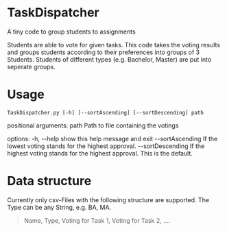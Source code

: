 # TaskDispatcher
A tiny code to group students to assignments

Students are able to vote for given tasks. This code takes the voting results and groups students according to their preferences into groups of 3 Students. Students of different types (e.g. Bachelor, Master) are put into seperate groups. 

# Usage

`TaskDispatcher.py [-h] [--sortAscending] [--sortDescending] path`

positional arguments:
  path              Path to file containing the votings

options:
  -h, --help        show this help message and exit
  --sortAscending   If the lowest voting stands for the highest approval.
  --sortDescending  If the highest voting stands for the highest approval. This is the default.

# Data structure

Currently only csv-Files with the following structure are supported. The Type can be any String, e.g. BA, MA.

> Name, Type, Voting for Task 1, Voting for Task 2, ....
